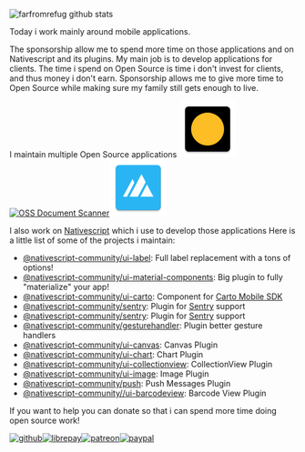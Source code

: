 ![farfromrefug github stats](https://github-readme-stats.vercel.app/api?username=farfromrefug)

Today i work mainly around mobile applications.

The sponsorship allow me to spend more time on those applications and on Nativescript and its plugins. My main job is to develop applications for clients. The time i spend on Open Source is time i don't invest for clients, and thus money i don't earn. Sponsorship allows me to give more time to Open Source while making sure my family still gets enough to live.

I maintain multiple Open Source applications
[<img src="https://github.com/Akylas/oss-weather/raw/master/App_Resources/Android/src/main/res/mipmap-xxxhdpi/ic_launcher.png" alt="OSS Weather" height="100">](https://github.com/Akylas/oss-weather)[<img src="https://github.com/Akylas/com.akylas.documentscanner/raw/master/App_Resources/documentscanner/Android/src/main/res/mipmap-xxxhdpi/ic_launcher.png" alt="OSS Document Scanner" height="100">](https://github.com/Akylas/com.akylas.documentscanner)[<img src="https://github.com/Akylas/alpimaps/raw/master/App_Resources/Android/src/main/res/mipmap-xxxhdpi/ic_launcher.png" alt="Alpi Maps" height="100">](https://github.com/Akylas/alpimaps)

I also work on [Nativescript](https://www.nativescript.org/) which i use to develop those applications
Here is a little list of some of the projects i maintain:

* [@nativescript-community/ui-label](https://github.com/nativescript-community/ui-label): Full label replacement with a tons of options!
* [@nativescript-community/ui-material-components](https://github.com/nativescript-community/ui-material-components): Big plugin to fully "materialize" your app!
 * [@nativescript-community/ui-carto](https://github.com/nativescript-community/ui-carto): Component for [Carto Mobile SDK](https://github.com/CartoDB/mobile-sdk)
 * [@nativescript-community/sentry](https://github.com/nativescript-community/sentry): Plugin for [Sentry](https://github.com/getsentry/sentry) support
 * [@nativescript-community/sentry](https://github.com/nativescript-community/https): Plugin for [Sentry](https://github.com/getsentry/sentry) support
 * [@nativescript-community/gesturehandler](https://github.com/nativescript-community/gesturehandler): Plugin better gesture handlers
 * [@nativescript-community/ui-canvas](https://github.com/nativescript-community/ui-canvas): Canvas Plugin
 * [@nativescript-community/ui-chart](hhttps://github.com/nativescript-community/ui-chart): Chart Plugin
 * [@nativescript-community/ui-collectionview](https://github.com/nativescript-community/ui-collectionview): CollectionView Plugin
 * [@nativescript-community/ui-image](https://github.com/nativescript-community/ui-image): Image Plugin 
* [@nativescript-community/push](https://github.com/nativescript-community/push): Push Messages Plugin
* [@nativescript-community//ui-barcodeview](https://github.com/nativescript-community/ui-barcodeview): Barcode View Plugin


If you want to help you can donate so that i can spend more time doing open source work!

 [<img src="https://external-content.duckduckgo.com/iu/?u=https%3A%2F%2Ftse4.explicit.bing.net%2Fth%3Fid%3DOIP.hIGMGIFrost-G-FNL2kXiQHaHa%26pid%3DApi&f=1&ipt=07208f7d6e9be40d3033950f3cd9c0c579545845a2a4160242cbd610d9b86777&ipo=images" alt="github" height="60">](https://github.com/farfromrefug)[<img src="https://github.githubassets.com/assets/liberapay-48108ded7267.svg" alt="librepay" height="60">](https://liberapay.com/farfromrefuge)[<img src="https://github.githubassets.com/assets/patreon-96b15b9db4b9.svg" alt="patreon" height="60">](https://patreon.com/farfromrefuge)[<img src="https://external-content.duckduckgo.com/iu/?u=https%3A%2F%2Ftse1.mm.bing.net%2Fth%3Fid%3DOIP.80mAm58z9yS44YaSHUdESQHaHa%26pid%3DApi&f=1&ipt=9c326c9d9740e9f56c2ce4db24bc58792e253301263d64729e62dfb640c014f3&ipo=images" alt="paypal" height="60">](http://paypal.me/farfromfefug)

